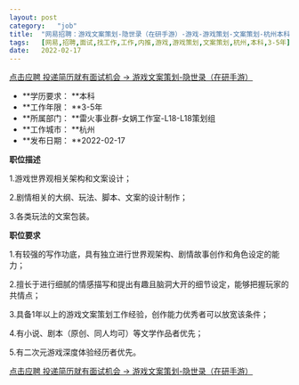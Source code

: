 ```yaml
---
layout:	post
category:	"job"
title:	"网易招聘：游戏文案策划-隐世录（在研手游）-游戏-游戏策划-文案策划-杭州本科3-5年"
tags:	[网易,招聘,面试,找工作,工作,内推,游戏,游戏策划,文案策划,杭州,本科,3-5年]
date:	2022-02-17
---
```


[点击应聘 投递简历就有面试机会 ->  游戏文案策划-隐世录（在研手游）](http://mobile.bole.netease.com/bole/boleDetail?id=37957&employeeId=346f03c3cda5f04c&key=all)



- **学历要求： **本科
- **工作年限： **3-5年
- **所属部门： **雷火事业群-女娲工作室-L18-L18策划组
- **工作城市： **杭州
- **发布日期： **2022-02-17



**职位描述**

1.游戏世界观相关架构和文案设计；

2.剧情相关的大纲、玩法、脚本、文案的设计制作；

3.各类玩法的文案包装。



**职位要求**

1.有较强的写作功底，具有独立进行世界观架构、剧情故事创作和角色设定的能力；

2.擅长于进行细腻的情感描写和提出有趣且脑洞大开的细节设定，能够把握玩家的共情点；

3.具备1年以上的游戏文案策划工作经验，创作能力优秀者可以放宽该条件；

4.有小说、剧本（原创、同人均可）等文学作品者优先；

5.有二次元游戏深度体验经历者优先。



[点击应聘 投递简历就有面试机会 ->  游戏文案策划-隐世录（在研手游）](http://mobile.bole.netease.com/bole/boleDetail?id=37957&employeeId=346f03c3cda5f04c&key=all)